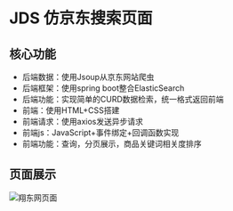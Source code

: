 # JDS 仿京东搜索页面
## 核心功能
- 后端数据：使用Jsoup从京东网站爬虫
- 后端框架：使用spring boot整合ElasticSearch
- 后端功能：实现简单的CURD数据检索，统一格式返回前端
- 前端：使用HTML+CSS搭建
- 前端请求：使用axios发送异步请求
- 前端js：JavaScript+事件绑定+回调函数实现
- 前端功能：查询，分页展示，商品关键词相关度排序

## 页面展示

![翔东网页面](image/demo.gif)
